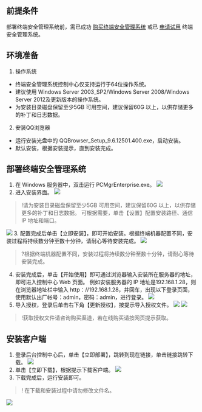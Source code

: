 ## 前提条件
部署终端安全管理系统前，需已成功 [购买终端安全管理系统](https://buy.cloud.tencent.com/buy/tepm) 或已 [申请试用](https://cloud.tencent.com/apply/p/yl14fhnpbj) 终端安全管理系统。
## 环境准备
1. 操作系统
- 终端安全管理系统控制中心仅支持运行于64位操作系统。
- 建议使用 Windows Server 2003_SP2/Windows Server 2008/Windows Server 2012及更新版本的操作系统。
- 为安装目录磁盘保留至少5GB 可用空间，建议保留60G 以上，以供存储更多的补丁和日志数据。
2. 安装QQ浏览器
- 运行安装光盘中的 QQBrowser_Setup_9.6.12501.400.exe，启动安装。
- 默认安装，根据安装提示，直到安装完成。

## 部署终端安全管理系统
1. 在 Windows 服务器中，双击运行 PCMgrEnterprise.exe。
![](https://main.qcloudimg.com/raw/e0f476adeaa87b891433425c1a511bed.png)
2. 进入安装界面。
![](https://main.qcloudimg.com/raw/78769302110335f7fd96b7f515697e0f.jpg)
>!请为安装目录磁盘保留至少5GB 可用空间，建议保留60G 以上，以供存储更多的补丁和日志数据。
可根据需要，单击【设置】配置安装路径、通信 IP 地址和端口。
>
![](https://main.qcloudimg.com/raw/ed3aa5717ed96a53bc877811c8b2eb3d.jpg)
3. 配置完成后单击【立即安装】，即可开始安装。根据终端机器配置不同，安装过程将持续数分钟至数十分钟，请耐心等待安装完成。
![](https://main.qcloudimg.com/raw/5460afe88a731f9b9b761e9b366d5d71.jpg)
>?根据终端机器配置不同，安装过程将持续数分钟至数十分钟，请耐心等待安装完成。
4. 安装完成后，单击【开始使用】即可通过浏览器输入安装所在服务器的地址，即可进入控制中心 Web 页面。
例如安装服务器的 IP 地址是192.168.1.28，则在浏览器地址栏中输入 http：//192.168.1.28，并回车，出现以下登录页面，使用默认出厂帐号：admin，密码：admin，进行登录。
![](https://main.qcloudimg.com/raw/0749cbee2d0434a31c116bb5c15ca1f7.png)
5. 导入授权，登录后单击右下角【更新授权】，按提示导入授权文件。
![](https://main.qcloudimg.com/raw/67809b0465f3ebe1564565d99de3b231.png)
![](https://main.qcloudimg.com/raw/1633d9cdf54375eb29acd15023bdebe3.png)
>!获取授权文件请咨询购买渠道，若在线购买请按网页提示获取。

## 安装客户端
1. 登录后台控制中心后，单击【立即部署】，跳转到现在链接，单击链接跳转下载。
![](https://main.qcloudimg.com/raw/b1b6007170e751a85412a849033b6286.png)
2. 单击【立即下载】，根据提示下载客户端。
![](https://main.qcloudimg.com/raw/65ea32da5411b486ba6f7502502a632e.png)
3. 下载完成后，运行安装即可。
>! 在下载和安装过程中请勿修改文件名。
>
![](https://main.qcloudimg.com/raw/9e091e91009f959699a73259b88aa9c4.jpg)
